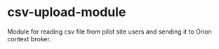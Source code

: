 # csv-upload-module
Module for reading csv file from pilot site users and sending it to Orion context broker.
